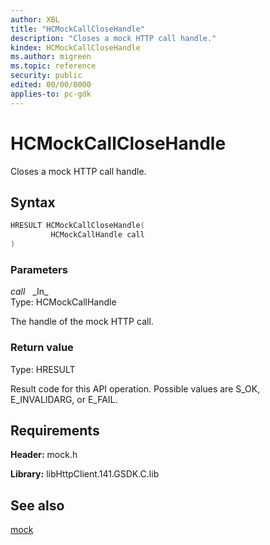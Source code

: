 ```yaml
---
author: XBL
title: "HCMockCallCloseHandle"
description: "Closes a mock HTTP call handle."
kindex: HCMockCallCloseHandle
ms.author: migreen
ms.topic: reference
security: public
edited: 00/00/0000
applies-to: pc-gdk
---
```


# HCMockCallCloseHandle  

Closes a mock HTTP call handle.  

## Syntax  
  
```cpp
HRESULT HCMockCallCloseHandle(  
         HCMockCallHandle call  
)  
```  
  
### Parameters  
  
*call* &nbsp;&nbsp;\_In\_  
Type: HCMockCallHandle  
  
The handle of the mock HTTP call.  
  
  
### Return value  
Type: HRESULT
  
Result code for this API operation. Possible values are S_OK, E_INVALIDARG, or E_FAIL.
  
## Requirements  
  
**Header:** mock.h
  
**Library:** libHttpClient.141.GSDK.C.lib
  
## See also  
[mock](../mock_members.md)  
  
  
